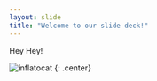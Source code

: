 ```yaml
---
layout: slide
title: "Welcome to our slide deck!"
---
```


Hey Hey!

![inflatocat](https://octodex.github.com/images/inflatocat.png)
{: .center}
